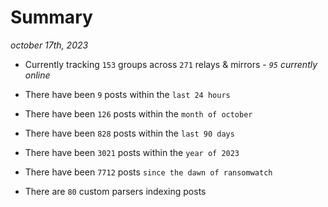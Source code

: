 
# Summary
_october 17th, 2023_

- Currently tracking `153` groups across `271` relays & mirrors - _`95` currently online_

- There have been `9` posts within the `last 24 hours`

- There have been `126` posts within the `month of october`

- There have been `828` posts within the `last 90 days`

- There have been `3021` posts within the `year of 2023`

- There have been `7712` posts `since the dawn of ransomwatch`

- There are `80` custom parsers indexing posts
